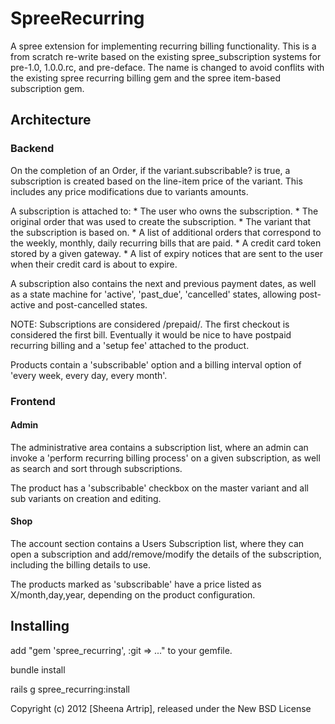 SpreeRecurring
==============

A spree extension for implementing recurring billing functionality. This is a
from scratch re-write based on the existing spree\_subscription systems for
pre-1.0, 1.0.0.rc, and pre-deface. The name is changed to avoid
conflits with the existing spree recurring billing gem and the spree
item-based subscription gem.

Architecture
------------

### Backend ###

On the completion of an Order, if the variant.subscribable? is true, a
subscription is created based on the line-item price of the variant. This includes
any price modifications due to variants amounts.

A subscription is attached to:
    * The user who owns the subscription.
    * The original order that was used to create the subscription.
    * The variant that the subscription is based on.
    * A list of additional orders that correspond to the weekly, monthly, daily recurring bills that are paid.
    * A credit card token stored by a given gateway.
    * A list of expiry notices that are sent to the user when their credit card is about to expire.

A subscription also contains the next and previous payment dates, as well as a state machine for
'active', 'past\_due', 'cancelled' states, allowing post-active and post-cancelled states.

NOTE: Subscriptions are considered /prepaid/. The first checkout is considered the first bill. Eventually
it would be nice to have postpaid recurring billing and a 'setup fee' attached to the product.

Products contain a 'subscribable' option and a billing interval option of 'every week, every day, every month'.

### Frontend ####

#### Admin ####

The administrative area contains a subscription list, where an admin can invoke a 'perform recurring billing process'
on a given subscription, as well as search and sort through subscriptions.

The product has a 'subscribable' checkbox on the master variant and all sub variants on creation and editing.

#### Shop ####

The account section contains a Users Subscription list, where they can open a subscription and add/remove/modify
the details of the subscription, including the billing details to use.

The products marked as 'subscribable' have a price listed as X/month,day,year, depending on the product configuration.

Installing
----------

add "gem 'spree\_recurring', :git => ..." to your gemfile.

bundle install

rails g spree\_recurring:install

Copyright (c) 2012 [Sheena Artrip], released under the New BSD License
